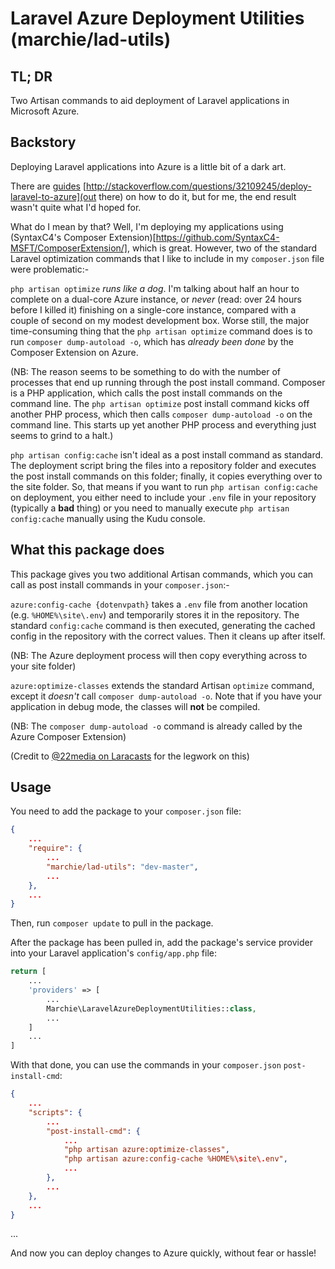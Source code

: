 # Laravel Azure Deployment Utilities (marchie/lad-utils)

## TL; DR
Two Artisan commands to aid deployment of Laravel applications in Microsoft Azure.

## Backstory
Deploying Laravel applications into Azure is a little bit of a dark art.

There are [guides](http://blog.bobbyallen.me/2015/06/26/configuring-and-hosting-laravel-5-x-applications-on-windows-azure/) [http://stackoverflow.com/questions/32109245/deploy-laravel-to-azure](out there) on how to do it, but for me, the end result wasn't quite what I'd hoped for.

What do I mean by that?  Well, I'm deploying my applications using (SyntaxC4's Composer Extension)[https://github.com/SyntaxC4-MSFT/ComposerExtension/], which is great.  However, two of the standard Laravel optimization commands that I like to include in my `composer.json` file were problematic:-

`php artisan optimize` *runs like a dog*.  I'm talking about half an hour to complete on a dual-core Azure instance, or *never* (read: over 24 hours before I killed it) finishing on a single-core instance, compared with a couple of second on my modest development box.  Worse still, the major time-consuming thing that the `php artisan optimize` command does is to run `composer dump-autoload -o`, which has *already been done* by the Composer Extension on Azure.

(NB: The reason seems to be something to do with the number of processes that end up running through the post install command. Composer is a PHP application, which calls the post install commands on the command line. The `php artisan optimize` post install command kicks off another PHP process, which then calls `composer dump-autoload -o` on the command line. This starts up yet another PHP process and everything just seems to grind to a halt.)

`php artisan config:cache` isn't ideal as a post install command as standard. The deployment script bring the files into a repository folder and executes the post install commands on this folder; finally, it copies everything over to the site folder.  So, that means if you want to run `php artisan config:cache` on deployment, you either need to include your `.env` file in your repository (typically a **bad** thing) or you need to manually execute `php artisan config:cache` manually using the Kudu console.

## What this package does
This package gives you two additional Artisan commands, which you can call as post install commands in your `composer.json`:-

`azure:config-cache {dotenvpath}` takes a `.env` file from another location (e.g. `%HOME%\site\.env`) and temporarily stores it in the repository.  The standard `config:cache` command is then executed, generating the cached config in the repository with the correct values.  Then it cleans up after itself.

(NB: The Azure deployment process will then copy everything across to your site folder)

`azure:optimize-classes` extends the standard Artisan `optimize` command, except it *doesn't* call `composer dump-autoload -o`.  Note that if you have your application in debug mode, the classes will **not** be compiled.

(NB: The `composer dump-autoload -o` command is already called by the Azure Composer Extension)

(Credit to [@22media on Laracasts](https://laracasts.com/discuss/channels/servers/deploying-as-an-azure-web-app) for the legwork on this)

## Usage

You need to add the package to your `composer.json` file:

```json
{
    ...
    "require": {
        ...
        "marchie/lad-utils": "dev-master",
        ...
    },
    ...
}
```

Then, run `composer update` to pull in the package.

After the package has been pulled in, add the package's service provider into your Laravel application's `config/app.php` file:

```php
return [
    ...
    'providers' => [
        ...
        Marchie\LaravelAzureDeploymentUtilities::class,
        ...
    ]
    ...
]
```

With that done, you can use the commands in your `composer.json` `post-install-cmd`:

```json
{
    ...
    "scripts": {
        ...
        "post-install-cmd": {
            ...
            "php artisan azure:optimize-classes",
            "php artisan azure:config-cache %HOME%\site\.env",
            ...
        },
        ...
    },
    ...
}
```

...

And now you can deploy changes to Azure quickly, without fear or hassle!